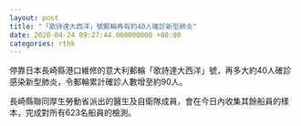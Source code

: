 ```yaml
---
layout: post
title: "「歌詩達大西洋」號郵輪再有約40人確診新型肺炎"
date: 2020-04-24 09:27:44.000000000 +08:00
categories: rthk
---
```


停靠日本長崎縣港口維修的意大利郵輪「歌詩達大西洋」號，再多大約40人確診感染新型肺炎，令郵輪累計確診人數增至約90人。

長崎縣聯同厚生勞動省派出的醫生及自衛隊成員，會在今日內收集其餘船員的樣本，完成對所有623名船員的檢測。
